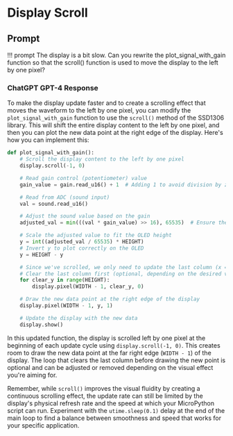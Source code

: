 # Display Scroll

## Prompt

!!! prompt
    The display is a bit slow. Can you rewrite the plot\_signal\_with\_gain function so that the scroll() function is used to move the display to the left by one pixel?


### ChatGPT GPT-4 Response

To make the display update faster and to create a scrolling effect that moves the waveform to the left by one pixel, you can modify the `plot_signal_with_gain` function to use the `scroll()` method of the SSD1306 library. This will shift the entire display content to the left by one pixel, and then you can plot the new data point at the right edge of the display. Here's how you can implement this:

```python
def plot_signal_with_gain():
    # Scroll the display content to the left by one pixel
    display.scroll(-1, 0)

    # Read gain control (potentiometer) value
    gain_value = gain.read_u16() + 1  # Adding 1 to avoid division by zero

    # Read from ADC (sound input)
    val = sound.read_u16()

    # Adjust the sound value based on the gain
    adjusted_val = min(((val * gain_value) >> 16), 65535)  # Ensure the adjusted value does not exceed ADC's max value

    # Scale the adjusted value to fit the OLED height
    y = int((adjusted_val / 65535) * HEIGHT)
    # Invert y to plot correctly on the OLED
    y = HEIGHT - y

    # Since we've scrolled, we only need to update the last column (x = WIDTH - 1)
    # Clear the last column first (optional, depending on the desired visual effect)
    for clear_y in range(HEIGHT):
        display.pixel(WIDTH - 1, clear_y, 0)

    # Draw the new data point at the right edge of the display
    display.pixel(WIDTH - 1, y, 1)

    # Update the display with the new data
    display.show()
```

In this updated function, the display is scrolled left by one pixel at the beginning of each update cycle using `display.scroll(-1, 0)`. This creates room to draw the new data point at the far right edge (`WIDTH - 1`) of the display. The loop that clears the last column before drawing the new point is optional and can be adjusted or removed depending on the visual effect you're aiming for.

Remember, while `scroll()` improves the visual fluidity by creating a continuous scrolling effect, the update rate can still be limited by the display's physical refresh rate and the speed at which your MicroPython script can run. Experiment with the `utime.sleep(0.1)` delay at the end of the main loop to find a balance between smoothness and speed that works for your specific application.